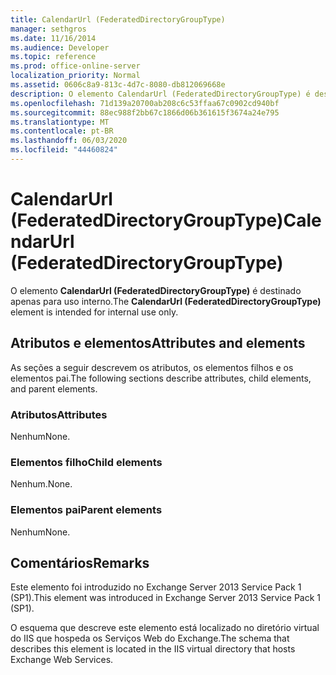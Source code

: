 ```yaml
---
title: CalendarUrl (FederatedDirectoryGroupType)
manager: sethgros
ms.date: 11/16/2014
ms.audience: Developer
ms.topic: reference
ms.prod: office-online-server
localization_priority: Normal
ms.assetid: 0606c8a9-813c-4d7c-8080-db812069668e
description: O elemento CalendarUrl (FederatedDirectoryGroupType) é destinado apenas para uso interno.
ms.openlocfilehash: 71d139a20700ab208c6c53ffaa67c0902cd940bf
ms.sourcegitcommit: 88ec988f2bb67c1866d06b361615f3674a24e795
ms.translationtype: MT
ms.contentlocale: pt-BR
ms.lasthandoff: 06/03/2020
ms.locfileid: "44460824"
---
```

# <a name="calendarurl-federateddirectorygrouptype"></a><span data-ttu-id="6a3c1-103">CalendarUrl (FederatedDirectoryGroupType)</span><span class="sxs-lookup"><span data-stu-id="6a3c1-103">CalendarUrl (FederatedDirectoryGroupType)</span></span>

<span data-ttu-id="6a3c1-104">O elemento **CalendarUrl (FederatedDirectoryGroupType)** é destinado apenas para uso interno.</span><span class="sxs-lookup"><span data-stu-id="6a3c1-104">The **CalendarUrl (FederatedDirectoryGroupType)** element is intended for internal use only.</span></span> 

## <a name="attributes-and-elements"></a><span data-ttu-id="6a3c1-105">Atributos e elementos</span><span class="sxs-lookup"><span data-stu-id="6a3c1-105">Attributes and elements</span></span>

<span data-ttu-id="6a3c1-106">As seções a seguir descrevem os atributos, os elementos filhos e os elementos pai.</span><span class="sxs-lookup"><span data-stu-id="6a3c1-106">The following sections describe attributes, child elements, and parent elements.</span></span>
  
### <a name="attributes"></a><span data-ttu-id="6a3c1-107">Atributos</span><span class="sxs-lookup"><span data-stu-id="6a3c1-107">Attributes</span></span>

<span data-ttu-id="6a3c1-108">Nenhum</span><span class="sxs-lookup"><span data-stu-id="6a3c1-108">None.</span></span>
  
### <a name="child-elements"></a><span data-ttu-id="6a3c1-109">Elementos filho</span><span class="sxs-lookup"><span data-stu-id="6a3c1-109">Child elements</span></span>

<span data-ttu-id="6a3c1-110">Nenhum.</span><span class="sxs-lookup"><span data-stu-id="6a3c1-110">None.</span></span>
  
### <a name="parent-elements"></a><span data-ttu-id="6a3c1-111">Elementos pai</span><span class="sxs-lookup"><span data-stu-id="6a3c1-111">Parent elements</span></span>

<span data-ttu-id="6a3c1-112">Nenhum</span><span class="sxs-lookup"><span data-stu-id="6a3c1-112">None.</span></span>
  
## <a name="remarks"></a><span data-ttu-id="6a3c1-113">Comentários</span><span class="sxs-lookup"><span data-stu-id="6a3c1-113">Remarks</span></span>

<span data-ttu-id="6a3c1-114">Este elemento foi introduzido no Exchange Server 2013 Service Pack 1 (SP1).</span><span class="sxs-lookup"><span data-stu-id="6a3c1-114">This element was introduced in Exchange Server 2013 Service Pack 1 (SP1).</span></span>
  
<span data-ttu-id="6a3c1-115">O esquema que descreve este elemento está localizado no diretório virtual do IIS que hospeda os Serviços Web do Exchange.</span><span class="sxs-lookup"><span data-stu-id="6a3c1-115">The schema that describes this element is located in the IIS virtual directory that hosts Exchange Web Services.</span></span>
  


